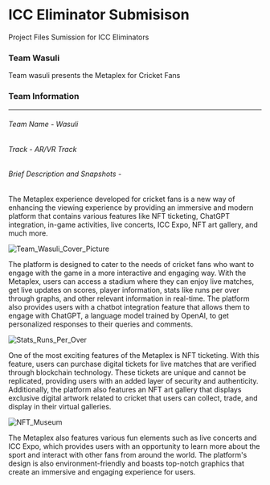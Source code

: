 # ICC Eliminator Submisison

Project Files Sumission for ICC Eliminators

### Team Wasuli

Team wasuli presents the Metaplex for Cricket Fans

### Team Information

---

###### Team Name - Wasuli

###### Track - AR/VR Track

###### Brief Description and Snapshots -

The Metaplex experience developed for cricket fans is a new way of enhancing the viewing experience by providing an immersive and modern platform that contains various features like NFT ticketing, ChatGPT integration, in-game activities, live concerts, ICC Expo, NFT art gallery, and much more.

![Team_Wasuli_Cover_Picture](https://user-images.githubusercontent.com/64951792/222491980-b1a16fe1-3755-44f2-92b9-a8e86f02fa3a.png)

The platform is designed to cater to the needs of cricket fans who want to engage with the game in a more interactive and engaging way. With the Metaplex, users can access a stadium where they can enjoy live matches, get live updates on scores, player information, stats like runs per over through graphs, and other relevant information in real-time. The platform also provides users with a chatbot integration feature that allows them to engage with ChatGPT, a language model trained by OpenAI, to get personalized responses to their queries and comments.

![Stats_Runs_Per_Over](https://user-images.githubusercontent.com/64951792/222493209-fe1131eb-2395-4ace-a445-6d7b05aa60de.png)

One of the most exciting features of the Metaplex is NFT ticketing. With this feature, users can purchase digital tickets for live matches that are verified through blockchain technology. These tickets are unique and cannot be replicated, providing users with an added layer of security and authenticity. Additionally, the platform also features an NFT art gallery that displays exclusive digital artwork related to cricket that users can collect, trade, and display in their virtual galleries.

![NFT_Museum](https://user-images.githubusercontent.com/64951792/222492283-22f3823e-472f-45b5-ab99-8d363ef4e7d2.png)

The Metaplex also features various fun elements such as live concerts and ICC Expo, which provides users with an opportunity to learn more about the sport and interact with other fans from around the world. The platform's design is also environment-friendly and boasts top-notch graphics that create an immersive and engaging experience for users.
